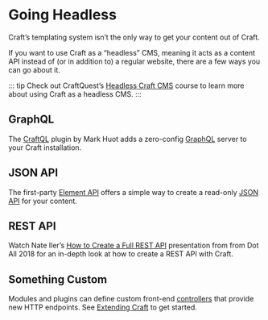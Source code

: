 # Going Headless

Craft’s templating system isn’t the only way to get your content out of Craft.

If you want to use Craft as a “headless” CMS, meaning it acts as a content API instead of (or in addition to) a regular website, there are a few ways you can go about it.

::: tip
Check out CraftQuest’s [Headless Craft CMS](https://craftquest.io/courses/headless-craft) course to learn more about using Craft as a headless CMS.
:::

## GraphQL

The [CraftQL](https://github.com/markhuot/craftql) plugin by Mark Huot adds a zero-config [GraphQL](https://graphql.org/) server to your Craft installation.

## JSON API

The first-party [Element API](https://github.com/craftcms/element-api) offers a simple way to create a read-only [JSON API](http://jsonapi.org/) for your content.

## REST API

Watch Nate Iler’s [How to Create a Full REST API](http://dotall.com/sessions/how-to-create-a-full-rest-api-with-craft-3) presentation from from Dot All 2018 for an in-depth look at how to create a REST API with Craft.

## Something Custom

Modules and plugins can define custom front-end [controllers](https://www.yiiframework.com/doc/guide/2.0/en/structure-controllers)  that provide new HTTP endpoints. See [Extending Craft](../extend/README.md) to get started.
